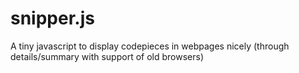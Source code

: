 snipper.js
==========

A tiny javascript to display codepieces in webpages nicely (through details/summary with support of old browsers)